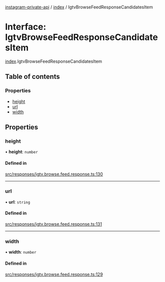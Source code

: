 [instagram-private-api](../../README.md) / [index](../../modules/index.md) / IgtvBrowseFeedResponseCandidatesItem

# Interface: IgtvBrowseFeedResponseCandidatesItem

[index](../../modules/index.md).IgtvBrowseFeedResponseCandidatesItem

## Table of contents

### Properties

- [height](IgtvBrowseFeedResponseCandidatesItem.md#height)
- [url](IgtvBrowseFeedResponseCandidatesItem.md#url)
- [width](IgtvBrowseFeedResponseCandidatesItem.md#width)

## Properties

### height

• **height**: `number`

#### Defined in

[src/responses/igtv.browse.feed.response.ts:130](https://github.com/Nerixyz/instagram-private-api/blob/0e0721c/src/responses/igtv.browse.feed.response.ts#L130)

___

### url

• **url**: `string`

#### Defined in

[src/responses/igtv.browse.feed.response.ts:131](https://github.com/Nerixyz/instagram-private-api/blob/0e0721c/src/responses/igtv.browse.feed.response.ts#L131)

___

### width

• **width**: `number`

#### Defined in

[src/responses/igtv.browse.feed.response.ts:129](https://github.com/Nerixyz/instagram-private-api/blob/0e0721c/src/responses/igtv.browse.feed.response.ts#L129)
